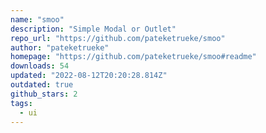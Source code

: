 ```yaml
---
name: "smoo"
description: "Simple Modal or Outlet"
repo_url: "https://github.com/pateketrueke/smoo"
author: "pateketrueke"
homepage: "https://github.com/pateketrueke/smoo#readme"
downloads: 54
updated: "2022-08-12T20:20:28.814Z"
outdated: true
github_stars: 2
tags: 
  - ui
---
```

